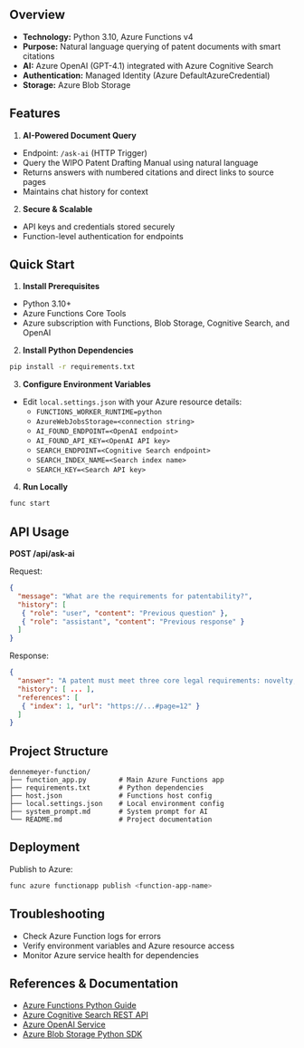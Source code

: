 ## Overview

- **Technology:** Python 3.10, Azure Functions v4
- **Purpose:** Natural language querying of patent documents with smart citations
- **AI:** Azure OpenAI (GPT-4.1) integrated with Azure Cognitive Search
- **Authentication:** Managed Identity (Azure DefaultAzureCredential)
- **Storage:** Azure Blob Storage

## Features

1. **AI-Powered Document Query**
  - Endpoint: `/ask-ai` (HTTP Trigger)
  - Query the WIPO Patent Drafting Manual using natural language
  - Returns answers with numbered citations and direct links to source pages
  - Maintains chat history for context

2. **Secure & Scalable**
  - API keys and credentials stored securely
  - Function-level authentication for endpoints

## Quick Start

1. **Install Prerequisites**
  - Python 3.10+
  - Azure Functions Core Tools
  - Azure subscription with Functions, Blob Storage, Cognitive Search, and OpenAI

2. **Install Python Dependencies**
  ```bash
  pip install -r requirements.txt
  ```

3. **Configure Environment Variables**
  - Edit `local.settings.json` with your Azure resource details:
    - `FUNCTIONS_WORKER_RUNTIME=python`
    - `AzureWebJobsStorage=<connection string>`
    - `AI_FOUND_ENDPOINT=<OpenAI endpoint>`
    - `AI_FOUND_API_KEY=<OpenAI API key>`
    - `SEARCH_ENDPOINT=<Cognitive Search endpoint>`
    - `SEARCH_INDEX_NAME=<Search index name>`
    - `SEARCH_KEY=<Search API key>`

4. **Run Locally**
  ```bash
  func start
  ```

## API Usage

**POST /api/ask-ai**

Request:
```json
{
  "message": "What are the requirements for patentability?",
  "history": [
   { "role": "user", "content": "Previous question" },
   { "role": "assistant", "content": "Previous response" }
  ]
}
```

Response:
```json
{
  "answer": "A patent must meet three core legal requirements: novelty, inventive step, and industrial application [1].",
  "history": [ ... ],
  "references": [
   { "index": 1, "url": "https://...#page=12" }
  ]
}
```

## Project Structure

```
dennemeyer-function/
├── function_app.py        # Main Azure Functions app
├── requirements.txt       # Python dependencies
├── host.json              # Functions host config
├── local.settings.json    # Local environment config
├── system_prompt.md       # System prompt for AI
└── README.md              # Project documentation
```

## Deployment

Publish to Azure:
```bash
func azure functionapp publish <function-app-name>
```

## Troubleshooting

- Check Azure Function logs for errors
- Verify environment variables and Azure resource access
- Monitor Azure service health for dependencies

## References & Documentation

- [Azure Functions Python Guide](https://docs.microsoft.com/en-us/azure/azure-functions/functions-reference-python)
- [Azure Cognitive Search REST API](https://docs.microsoft.com/en-us/rest/api/searchservice/)
- [Azure OpenAI Service](https://docs.microsoft.com/en-us/azure/cognitive-services/openai/)
- [Azure Blob Storage Python SDK](https://docs.microsoft.com/en-us/azure/storage/blobs/storage-quickstart-blobs-python)

